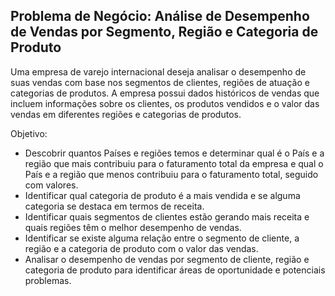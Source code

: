 ## Problema de Negócio: Análise de Desempenho de Vendas por Segmento, Região e Categoria de Produto

Uma empresa de varejo internacional deseja analisar o desempenho de suas vendas com base nos segmentos de clientes, regiões de atuação e categorias de produtos. A empresa possui dados históricos de vendas que incluem informações sobre os clientes, os produtos vendidos e o valor das vendas em diferentes regiões e categorias de produtos.

Objetivo:
- Descobrir quantos Países e regiões temos e determinar qual é o País e a região que mais contribuiu para o faturamento total da empresa e qual o País e a região que menos contribuiu para o faturamento total, seguido com valores.
- Identificar qual categoria de produto é a mais vendida e se alguma categoria se destaca em termos de receita.
- Identificar quais segmentos de clientes estão gerando mais receita e quais regiões têm o melhor desempenho de vendas.
- Identificar se existe alguma relação entre o segmento de cliente, a região e a categoria de produto com o valor das vendas.
- Analisar o desempenho de vendas por segmento de cliente, região e categoria de produto para identificar áreas de oportunidade e potenciais problemas.
